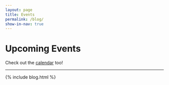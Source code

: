```yaml
---
layout: page
title: Events
permalink: /blog/
show-in-nav: true
---
```


# Upcoming Events

Check out the [calendar](/calendar) too!

-----------

{% include blog.html %}

